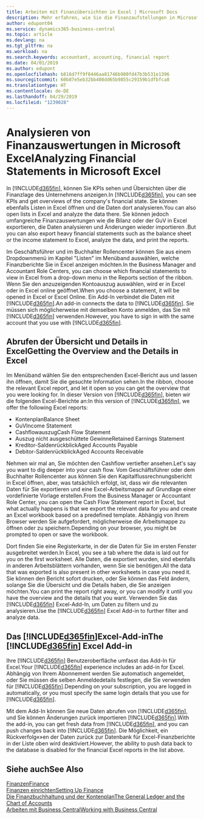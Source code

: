 ```yaml
---
title: Arbeiten mit Finanzübersichten in Excel | Microsoft Docs
description: Mehr erfahren, wie Sie die Finanzaufstellungen in Microsoft Excel von  Business Central für eine Analyse öffnen können.
author: edupont04
ms.service: dynamics365-business-central
ms.topic: article
ms.devlang: na
ms.tgt_pltfrm: na
ms.workload: na
ms.search.keywords: accountant, accounting, financial report
ms.date: 04/01/2019
ms.author: edupont
ms.openlocfilehash: b816d7ff9f8446aa81746b980fd47b3b531e1396
ms.sourcegitcommit: 60b87e5eb32bb408dd65b9855c29159b1dfbfca8
ms.translationtype: HT
ms.contentlocale: de-DE
ms.lasthandoff: 04/29/2019
ms.locfileid: "1239028"
---
```

# <a name="analyzing-financial-statements-in-microsoft-excel"></a><span data-ttu-id="b3386-103">Analysieren von Finanzauswertungen in Microsoft Excel</span><span class="sxs-lookup"><span data-stu-id="b3386-103">Analyzing Financial Statements in Microsoft Excel</span></span>
<span data-ttu-id="b3386-104">In [!INCLUDE[d365fin](includes/d365fin_md.md)], können Sie KPIs sehen und Übersichten über die Finanzlage des Unternehmens anzeigen.</span><span class="sxs-lookup"><span data-stu-id="b3386-104">In [!INCLUDE[d365fin](includes/d365fin_md.md)], you can see KPIs and get overviews of the company's financial state.</span></span> <span data-ttu-id="b3386-105">Sie können ebenfalls Listen in Excel öffnen und die Daten dort analysieren.</span><span class="sxs-lookup"><span data-stu-id="b3386-105">You can also open lists in Excel and analyze the data there.</span></span> <span data-ttu-id="b3386-106">Sie können jedoch umfangreiche Finanzauswertungen wie die Bilanz oder der GuV in Excel exportieren, die Daten analysieren und Änderungen wieder importieren .</span><span class="sxs-lookup"><span data-stu-id="b3386-106">But you can also export heavy financial statements such as the balance sheet or the income statement to Excel, analyze the data, and print the reports.</span></span>  

<span data-ttu-id="b3386-107">Im Geschäftsführer und im Buchhalter Rollencenter können Sie aus einem Dropdownmenü im Kapitel "Listen" im Menüband auswählen, welche Finanzberichte Sie in Excel anzeigen möchten.</span><span class="sxs-lookup"><span data-stu-id="b3386-107">In the Business Manager and Accountant Role Centers, you can choose which financial statements to view in Excel from a drop-down menu in the Reports section of the ribbon.</span></span> <span data-ttu-id="b3386-108">Wenn Sie den anzuzeigenden Kontoauszug auswählen, wird er in Excel oder in Excel online geöffnet.</span><span class="sxs-lookup"><span data-stu-id="b3386-108">When you choose a statement, it will be opened in Excel or Excel Online.</span></span> <span data-ttu-id="b3386-109">Ein Add-In verbindet die Daten mit [!INCLUDE[d365fin](includes/d365fin_md.md)].</span><span class="sxs-lookup"><span data-stu-id="b3386-109">An add-in connects the data to [!INCLUDE[d365fin](includes/d365fin_md.md)].</span></span> <span data-ttu-id="b3386-110">Sie müssen sich möglicherweise mit demselben Konto anmelden, das Sie mit [!INCLUDE[d365fin](includes/d365fin_md.md)] verwenden.</span><span class="sxs-lookup"><span data-stu-id="b3386-110">However, you have to sign in with the same account that you use with [!INCLUDE[d365fin](includes/d365fin_md.md)].</span></span>  

## <a name="getting-the-overview-and-the-details-in-excel"></a><span data-ttu-id="b3386-111">Abrufen der Übersicht und Details in Excel</span><span class="sxs-lookup"><span data-stu-id="b3386-111">Getting the Overview and the Details in Excel</span></span>
<span data-ttu-id="b3386-112">Im Menüband wählen Sie den entsprechenden Excel-Bericht aus und lassen ihn öffnen, damit Sie die gesuchte Information sehen.</span><span class="sxs-lookup"><span data-stu-id="b3386-112">In the ribbon, choose the relevant Excel report, and let it open so you can get the overview that you were looking for.</span></span> <span data-ttu-id="b3386-113">In dieser Version von [!INCLUDE[d365fin](includes/d365fin_md.md)], bieten wir die folgenden Excel-Berichte an:</span><span class="sxs-lookup"><span data-stu-id="b3386-113">In this version of [!INCLUDE[d365fin](includes/d365fin_md.md)], we offer the following Excel reports:</span></span>

- <span data-ttu-id="b3386-114">Kontenplan</span><span class="sxs-lookup"><span data-stu-id="b3386-114">Balance Sheet</span></span>  
- <span data-ttu-id="b3386-115">GuV</span><span class="sxs-lookup"><span data-stu-id="b3386-115">Income Statement</span></span>  
- <span data-ttu-id="b3386-116">Cashflowauszug</span><span class="sxs-lookup"><span data-stu-id="b3386-116">Cash Flow Statement</span></span>  
- <span data-ttu-id="b3386-117">Auszug nicht ausgeschüttete Gewinne</span><span class="sxs-lookup"><span data-stu-id="b3386-117">Retained Earnings Statement</span></span>  
- <span data-ttu-id="b3386-118">Kreditor-Saldenrückblick</span><span class="sxs-lookup"><span data-stu-id="b3386-118">Aged Accounts Payable</span></span>  
- <span data-ttu-id="b3386-119">Debitor-Saldenrückblick</span><span class="sxs-lookup"><span data-stu-id="b3386-119">Aged Accounts Receivable</span></span>  

<span data-ttu-id="b3386-120">Nehmen wir mal an, Sie möchten den Cashflow vertiefter ansehen.</span><span class="sxs-lookup"><span data-stu-id="b3386-120">Let's say you want to dig deeper into your cash flow.</span></span> <span data-ttu-id="b3386-121">Vom Geschäftsführer oder dem Buchhalter Rollencenter aus können Sie den Kapitalflussrechnungsbericht in Excel öffnen, aber, was tatsächlich erfolgt, ist, dass wir die relevanten Daten für Sie exportieren und eine Excel-Arbeitsmappe auf Grundlage einer vordefinierte Vorlage erstellen.</span><span class="sxs-lookup"><span data-stu-id="b3386-121">From the Business Manager or Accountant Role Center, you can open the Cash Flow Statement report in Excel, but what actually happens is that we export the relevant data for you and create an Excel workbook based on a predefined template.</span></span> <span data-ttu-id="b3386-122">Abhängig von Ihrem Browser werden Sie aufgefordert, möglicherweise die Arbeitsmappe zu öffnen oder zu speichern.</span><span class="sxs-lookup"><span data-stu-id="b3386-122">Depending on your browser, you might be prompted to open or save the workbook.</span></span>  

<span data-ttu-id="b3386-123">Dort finden Sie eine Registerkarte, in der die Daten für Sie im ersten Fenster ausgebreitet werden.</span><span class="sxs-lookup"><span data-stu-id="b3386-123">In Excel, you see a tab where the data is laid out for you on the first worksheet.</span></span> <span data-ttu-id="b3386-124">Alle Daten, die exportiert wurden, sind ebenfalls in anderen Arbeitsblättern vorhanden, wenn Sie sie benötigen.</span><span class="sxs-lookup"><span data-stu-id="b3386-124">All the data that was exported is also present in other worksheets in case you need it.</span></span> <span data-ttu-id="b3386-125">Sie können den Bericht sofort drucken, oder Sie können das Feld ändern, solange Sie die Übersicht und die Details haben, die Sie anzeigen möchten.</span><span class="sxs-lookup"><span data-stu-id="b3386-125">You can print the report right away, or you can modify it until you have the overview and the details that you want.</span></span> <span data-ttu-id="b3386-126">Verwenden Sie das [!INCLUDE[d365fin](includes/d365fin_md.md)] Excel-Add-In, um Daten zu filtern und zu analysieren.</span><span class="sxs-lookup"><span data-stu-id="b3386-126">Use the [!INCLUDE[d365fin](includes/d365fin_md.md)] Excel Add-in to further filter and analyze data.</span></span>  

## <a name="the-included365finincludesd365finmdmd-excel-add-in"></a><span data-ttu-id="b3386-127">Das [!INCLUDE[d365fin](includes/d365fin_md.md)]Excel-Add-in</span><span class="sxs-lookup"><span data-stu-id="b3386-127">The [!INCLUDE[d365fin](includes/d365fin_md.md)] Excel Add-in</span></span>
<span data-ttu-id="b3386-128">Ihre [!INCLUDE[d365fin](includes/d365fin_md.md)] Benutzeroberfläche umfasst das Add-In für Excel.</span><span class="sxs-lookup"><span data-stu-id="b3386-128">Your [!INCLUDE[d365fin](includes/d365fin_md.md)] experience includes an add-in for Excel.</span></span> <span data-ttu-id="b3386-129">Abhängig von Ihrem Abonnement werden Sie automatisch angemeldet, oder Sie müssen die selben Anmeldedetails festlegen, die Sie verwenden für [!INCLUDE[d365fin](includes/d365fin_md.md)].</span><span class="sxs-lookup"><span data-stu-id="b3386-129">Depending on your subscription, you are logged in automatically, or you must specify the same login details that you use for [!INCLUDE[d365fin](includes/d365fin_md.md)].</span></span>  

<span data-ttu-id="b3386-130">Mit dem Add-In können Sie neue Daten abrufen von [!INCLUDE[d365fin](includes/d365fin_md.md)], und Sie können Änderungen zurück importieren [!INCLUDE[d365fin](includes/d365fin_md.md)].</span><span class="sxs-lookup"><span data-stu-id="b3386-130">With the add-in, you can get fresh data from [!INCLUDE[d365fin](includes/d365fin_md.md)], and you can push changes back into [!INCLUDE[d365fin](includes/d365fin_md.md)].</span></span> <span data-ttu-id="b3386-131">Die Möglichkeit, ein Rückverfolg«»en der Daten zurück zur Datenbank für Excel-Finanzberichte in der Liste oben wird deaktiviert.</span><span class="sxs-lookup"><span data-stu-id="b3386-131">However, the ability to push data back to the database is disabled for the financial Excel reports in the list above.</span></span>  

## <a name="see-also"></a><span data-ttu-id="b3386-132">Siehe auch</span><span class="sxs-lookup"><span data-stu-id="b3386-132">See Also</span></span>
[<span data-ttu-id="b3386-133">Finanzen</span><span class="sxs-lookup"><span data-stu-id="b3386-133">Finance</span></span>](finance.md)  
[<span data-ttu-id="b3386-134">Finanzen einrichten</span><span class="sxs-lookup"><span data-stu-id="b3386-134">Setting Up Finance</span></span>](finance-setup-finance.md)  
[<span data-ttu-id="b3386-135">Die Finanzbuchhaltung und der Kontenplan</span><span class="sxs-lookup"><span data-stu-id="b3386-135">The General Ledger and the Chart of Accounts</span></span>](finance-general-ledger.md)  
[<span data-ttu-id="b3386-136">Arbeiten mit  Business Central</span><span class="sxs-lookup"><span data-stu-id="b3386-136">Working with Business Central</span></span>](ui-work-product.md)  
